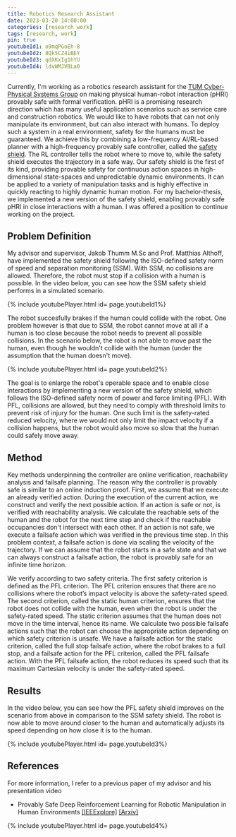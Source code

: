 ```yaml
---
title: Robotics Research Assistant
date: 2023-03-20 14:00:00
categories: [research work]
tags: [research, work]   
pin: true  
youtubeId1: o9mqPGoEh-8
youtubeId2: 8Qk5CZ4iBEY
youtubeId3: qdXKxIg1hYU
youtubeId4: ldvWMJVBLa0
---
```


Currently, I'm working as a robotics research assistant for the [TUM Cyber-Physical Systems Group](https://www.ce.cit.tum.de/air/people/prof-dr-ing-matthias-althoff/) on making physical human-robot interaction (pHRI) provably safe with formal verification. pHRI is a promising research direction which has many useful application scenarios such as service care and construction robotics. We would like to have robots that can not only manipulate its environment, but can also interact with humans. To deploy such a system in a real environment, safety for the humans must be guaranteed. We achieve this by combining a low-frequency AI/RL-based planner with a high-frequency provably safe controller, called the [safety shield](https://github.com/JakobThumm/sara-shield). The RL controller tells the robot where to move to, while the safety shield executes the trajectory in a safe way. Our safety shield is the first of its kind, providing provable safety for continuous action spaces in high-dimensional state-spaces and unpredictable dynamic environments. It can be applied to a variety of manipulation tasks and is highly effective in quickly reacting to highly dynamic human motion. For my bachelor-thesis, we implemented a new version of the safety shield, enabling provably safe pHRI in close interactions with a human. I was offered a position to continue working on the project.

## Problem Definition

My advisor and supervisor, Jakob Thumm M.Sc and Prof. Matthias Althoff, have implemented the safety shield following the ISO-defined safety norm of speed and separation monitoring (SSM). With SSM, no collisions are allowed. Therefore, the robot must stop if a collision with a human is possible. In the video below, you can see how the SSM safety shield performs in a simulated scenario. 

{% include youtubePlayer.html id= page.youtubeId1%}

The robot succesfully brakes if the human could collide with the robot. One problem however is that due to SSM, the robot cannot move at all if a human is too close because the robot needs to prevent all possible collisions. In the scenario below, the robot is not able to move past the human, even though he wouldn't collide with the human (under the assumption that the human doesn't move).

{% include youtubePlayer.html id= page.youtubeId2%}

The goal is to enlarge the robot's operable space and to enable close interactions by implementing a new version of the safety shield, which follows the ISO-defined safety norm of power and force limiting (PFL). With PFL, collisions are allowed, but they need to comply with threshold limits to prevent risk of injury for the human. One such limit is the safety-rated reduced velocity, where we would not only limit the impact velocity if a collision happens, but the robot would also move so slow that the human could safely move away.

## Method

Key methods underpinning the controller are online verification, reachability analysis and failsafe planning. The reason why the controller is provably safe is similar to an online induction proof. First, we assume that we execute an already verified action. During the execution of the current action, we construct and verify the next possible action. If an action is safe or not, is verified with reachability analysis. We calculate the reachable sets of the human and the robot for the next time step and check if the reachable occupancies don't intersect with each other. If an action is not safe, we execute a failsafe action which was verified in the previous time step. In this problem context, a failsafe action is done via scaling the velocity of the trajectory. If we can assume that the robot starts in a safe state and that we can always construct a failsafe action, the robot is provably safe for an infinite time horizon.

We verify according to two safety criteria. The first safety criterion is defined as the PFL criterion. The PFL criterion ensures that there are no collisions where the robot’s impact velocity is above the safety-rated speed. The second criterion, called the static human criterion, ensures that the robot does not collide with the human, even when the robot is under the safety-rated speed. The static criterion assumes that the human does not move in the time interval, hence its name. We calculate two possible failsafe actions such that the robot can choose the appropriate action depending on which safety criterion is unsafe. We have a failsafe action for the static criterion, called the full stop failsafe action, where the robot brakes to a full stop, and a failsafe action for the PFL criterion, called the PFL failsafe action. With the PFL failsafe action, the robot reduces its speed such that its maximum Cartesian velocity is under the safety-rated speed. 

## Results

In the video below, you can see how the PFL safety shield improves on the scenario from above in comparison to the SSM safety shield. The robot is now able to move around closer to the human and automatically adjusts its speed depending on how close it is to the human.

{% include youtubePlayer.html id= page.youtubeId3%}

## References

For more information, I refer to a previous paper of my advisor and his presentation video

- Provably Safe Deep Reinforcement Learning for Robotic Manipulation in Human Environments [[IEEExplore]](https://ieeexplore.ieee.org/document/9811698) [[Arxiv]](https://arxiv.org/abs/2205.06311)

{% include youtubePlayer.html id= page.youtubeId4%}